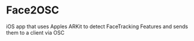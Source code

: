 # Face2OSC
iOS app that uses Apples ARKit to detect FaceTracking Features and sends them to a client via OSC
